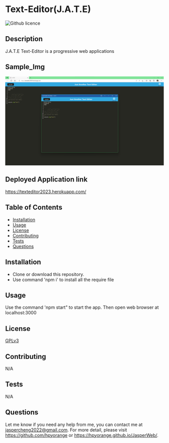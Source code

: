 # Text-Editor(J.A.T.E)

  ![Github licence](http://img.shields.io/badge/license-GPLv3-blue.svg)

  ## Description
  J.A.T.E Text-Editor is a progressive web applications
  ## Sample_Img
  ![sample](img/jate.png "sample")
  ## Deployed Application link
  https://texteditor2023.herokuapp.com/

  ## Table of Contents
  * [Installation](#installation)
  * [Usage](#usage)
  * [License](#license)
  * [Contributing](#contributing)
  * [Tests](#tests)
  * [Questions](#questions)

  ## Installation 
  * Clone or download this repository. 
  * Use command 'npm i' to install all the require file

  ## Usage 
  Use the command 'npm start" to start the app. Then open web browser at localhost:3000

  ## License 
  [GPLv3](https://choosealicense.com/licenses/gpl-3.0/)

  ## Contributing 
  N/A

  ## Tests
  N/A

  ## Questions
  Let me know if you need any help from me, you can contact me at jaspercheng2022@gmail.com. For more detail, please visit https://github.com/hpyorange or https://hpyorange.github.io/JasperWeb/.
